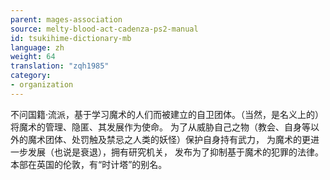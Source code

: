 ```yaml
---
parent: mages-association
source: melty-blood-act-cadenza-ps2-manual
id: tsukihime-dictionary-mb
language: zh
weight: 64
translation: "zqh1985"
category:
- organization
---
```


不问国籍·流派，基于学习魔术的人们而被建立的自卫团体。（当然，是名义上的）
将魔术的管理、隐匿、其发展作为使命。
为了从威胁自己之物（教会、自身等以外的魔术团体、处罚触及禁忌之人类的妖怪）保护自身持有武力，
为魔术的更进一步发展（也说是衰退），拥有研究机关，
发布为了抑制基于魔术的犯罪的法律。
本部在英国的伦敦，有“时计塔”的别名。
